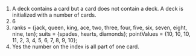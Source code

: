 1. A deck contains a card but a card does not contain a deck. A deck is initialized with a number of cards. 
2. 6
3. ranks = {jack, queen, king, ace, two, three, four, five, six, seven, eight, nine, ten};
   suits = {spades, hearts, diamonds};
   pointValues = {10, 10, 10, 11, 2, 3, 4, 5, 6, 7, 8, 9, 10};
4. Yes the number on the index is all part of one card. 
